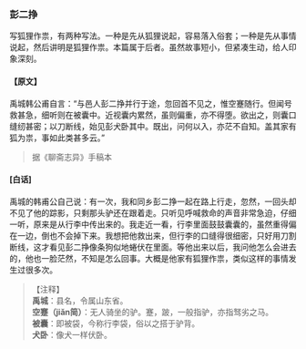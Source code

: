 <script type="text/javascript">
    var head = document.getElementsByTagName('head')[0];
    cssURL = '/public/liao.css';
    linkTag = document.createElement('link');
    linkTag.href = cssURL;
    linkTag.setAttribute('type','text/css');
    linkTag.setAttribute('rel','stylesheet');
    head.appendChild(linkTag);
</script>
### 彭二挣

写狐狸作祟，有两种写法。一种是先从狐狸说起，容易落入俗套；一种是先从事情说起，然后讲明是狐狸作祟。本篇属于后者。虽然故事短小，但紧凑生动，给人印象深刻。

#### 【原文】
<section>
禹城韩公甫自言：“与邑人彭二挣并行于途，忽回首不见之，惟空蹇随行。但闻号救甚急，细听则在被囊中。近视囊内累然，虽则偏重，亦不得堕。欲出之，则囊口缝纫甚密；以刀断线，始见彭犬卧其中。既出，问何以入，亦茫不自知。盖其家有狐为祟，事如此类甚多云。”

</section>

> 据《聊斋志异》手稿本

#### [白话]
<aside>

禹城的韩甫公自己说：有一次，我和同乡彭二挣一起在路上行走，忽然，一回头却不见了他的踪影，只剩那头驴还在跟着走。只听见呼喊救命的声音非常急迫，仔细一听，原来是从行李中传出来的。我走近一看，行李里面鼓鼓囊囊的，虽然重得偏在一边，倒也不会掉下来。我想把他救出来，但行李的口缝得很细密，只好用刀割断线，这才看见彭二挣像条狗似地蜷伏在里面。等他出来以后，我问他怎么会进去的，他也一脸茫然，不知是怎么回事。大概是他家有狐狸作祟，类似这样的事情发生过很多次。

</aside>

> 【注释】  
<b>禹城</b>：县名，令属山东省。  
<b>空蹇（jiǎn简）</b>：无人骑坐的驴。蹇，跛，一般指驴，亦指驽劣之马。  
<b>被囊</b>：即被袋，今称行李袋，俗以之搭于驴背。  
<b>犬卧</b>：像犬一样伏卧。  
